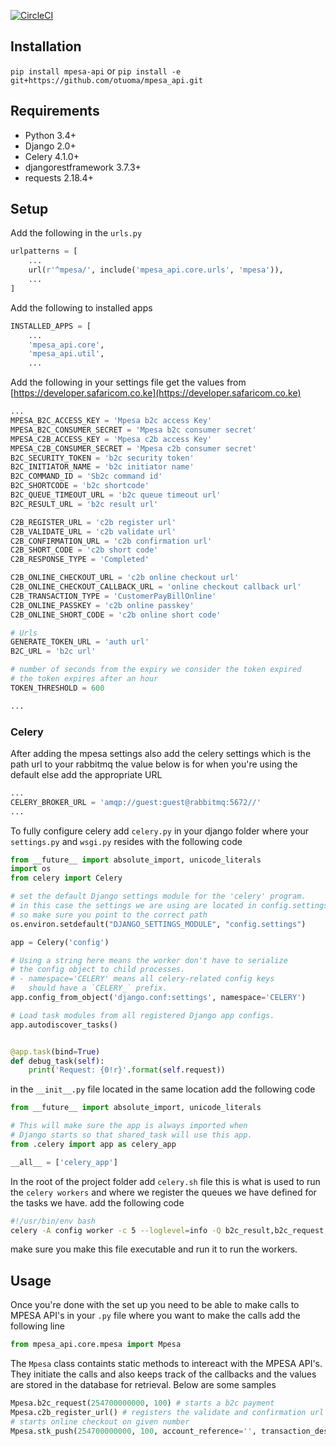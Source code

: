 [![CircleCI](https://circleci.com/gh/lemaiyan/mpesa_api.svg?style=svg)](https://circleci.com/gh/lemaiyan/mpesa_api)


## Installation

`pip install mpesa-api` or 
`pip install -e git+https://github.com/otuoma/mpesa_api.git`


## Requirements 

- Python 3.4+
- Django 2.0+
- Celery 4.1.0+
- djangorestframework 3.7.3+
- requests 2.18.4+

## Setup

Add the following in the `urls.py`
```python
urlpatterns = [
    ...
    url(r'^mpesa/', include('mpesa_api.core.urls', 'mpesa')),
    ...
]
```
Add the following to installed apps

```python
INSTALLED_APPS = [
    ...
    'mpesa_api.core',
    'mpesa_api.util',
    ...
```

Add the following in your settings file get the values from [https://developer.safaricom.co.ke](https://developer.safaricom.co.ke)

```python
...
MPESA_B2C_ACCESS_KEY = 'Mpesa b2c access Key'
MPESA_B2C_CONSUMER_SECRET = 'Mpesa b2c consumer secret'
MPESA_C2B_ACCESS_KEY = 'Mpesa c2b access Key'
MPESA_C2B_CONSUMER_SECRET = 'Mpesa c2b consumer secret'
B2C_SECURITY_TOKEN = 'b2c security token'
B2C_INITIATOR_NAME = 'b2c initiator name'
B2C_COMMAND_ID = 'Sb2c command id'
B2C_SHORTCODE = 'b2c shortcode'
B2C_QUEUE_TIMEOUT_URL = 'b2c queue timeout url'
B2C_RESULT_URL = 'b2c result url'

C2B_REGISTER_URL = 'c2b register url'
C2B_VALIDATE_URL = 'c2b validate url'
C2B_CONFIRMATION_URL = 'c2b confirmation url'
C2B_SHORT_CODE = 'c2b short code'
C2B_RESPONSE_TYPE = 'Completed'

C2B_ONLINE_CHECKOUT_URL = 'c2b online checkout url'
C2B_ONLINE_CHECKOUT_CALLBACK_URL = 'online checkout callback url'
C2B_TRANSACTION_TYPE = 'CustomerPayBillOnline'
C2B_ONLINE_PASSKEY = 'c2b online passkey'
C2B_ONLINE_SHORT_CODE = 'c2b online short code'

# Urls
GENERATE_TOKEN_URL = 'auth url'
B2C_URL = 'b2c url'

# number of seconds from the expiry we consider the token expired 
# the token expires after an hour 
TOKEN_THRESHOLD = 600

...
```
### Celery

After adding the mpesa settings also add the celery settings which is the path url to your rabbitmq the value below 
is for when you're using the default else add the appropriate URL
```python
...
CELERY_BROKER_URL = 'amqp://guest:guest@rabbitmq:5672//'
...
```
To fully configure celery add `celery.py` in your django folder where your `settings.py` and 
`wsgi.py` resides with the following code
```python
from __future__ import absolute_import, unicode_literals
import os
from celery import Celery

# set the default Django settings module for the 'celery' program.
# in this case the settings we are using are located in config.settings
# so make sure you point to the correct path
os.environ.setdefault("DJANGO_SETTINGS_MODULE", "config.settings")

app = Celery('config')

# Using a string here means the worker don't have to serialize
# the config object to child processes.
# - namespace='CELERY' means all celery-related config keys
#   should have a `CELERY_` prefix.
app.config_from_object('django.conf:settings', namespace='CELERY')

# Load task modules from all registered Django app configs.
app.autodiscover_tasks()


@app.task(bind=True)
def debug_task(self):
    print('Request: {0!r}'.format(self.request))
```

in the `__init__.py` file located in the same location add the following code
```python
from __future__ import absolute_import, unicode_literals

# This will make sure the app is always imported when
# Django starts so that shared_task will use this app.
from .celery import app as celery_app

__all__ = ['celery_app']
```

In the root of the project folder add `celery.sh` file this is what is used to run the `celery workers`
and where we register the queues we have defined for the tasks we have. add the following code
```bash
#!/usr/bin/env bash
celery -A config worker -c 5 --loglevel=info -Q b2c_result,b2c_request,celery,c2b_confirmation,c2b_validation,online_checkout_request,online_checkout_callback
```
make sure you make this file executable and run it to run the workers.


## Usage

Once you're done with the set up you need to be able to make calls to MPESA API's in your `.py` file
where you want to make the calls add the following line
```python
from mpesa_api.core.mpesa import Mpesa
```
The `Mpesa` class containts static methods to intereact with the MPESA API's. They initiate the calls
and also keeps track of the callbacks and the values are stored in the database for retrieval. 
Below are some samples
```python
Mpesa.b2c_request(254700000000, 100) # starts a b2c payment
Mpesa.c2b_register_url() # registers the validate and confirmation url's for b2c
# starts online checkout on given number 
Mpesa.stk_push(254700000000, 100, account_reference='', transaction_desc='')
```

